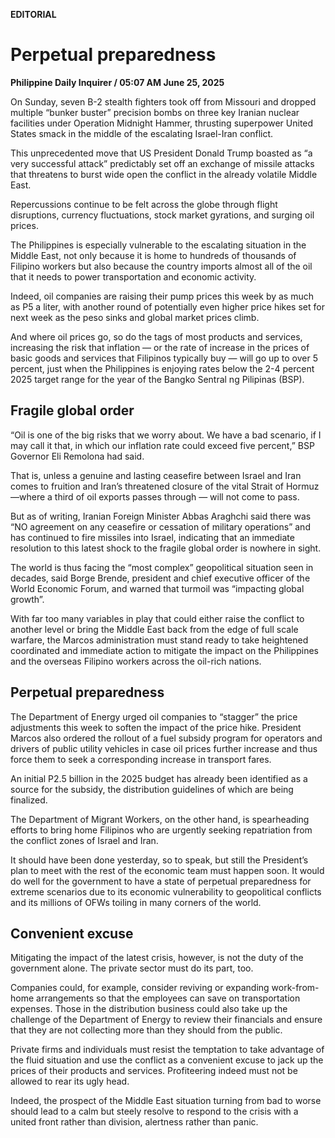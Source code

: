 **EDITORIAL**

# Perpetual preparedness

****Philippine Daily Inquirer / 05:07 AM June 25, 2025****



On Sunday, seven B-2 stealth fighters took off from Missouri and dropped multiple “bunker buster” precision bombs on three key Iranian nuclear facilities under Operation Midnight Hammer, thrusting superpower United States smack in the middle of the escalating Israel-Iran conflict.

This unprecedented move that US President Donald Trump boasted as “a very successful attack” predictably set off an exchange of missile attacks that threatens to burst wide open the conflict in the already volatile Middle East.

Repercussions continue to be felt across the globe through flight disruptions, currency fluctuations, stock market gyrations, and surging oil prices.

The Philippines is especially vulnerable to the escalating situation in the Middle East, not only because it is home to hundreds of thousands of Filipino workers but also because the country imports almost all of the oil that it needs to power transportation and economic activity.

Indeed, oil companies are raising their pump prices this week by as much as P5 a liter, with another round of potentially even higher price hikes set for next week as the peso sinks and global market prices climb.

And where oil prices go, so do the tags of most products and services, increasing the risk that inflation — or the rate of increase in the prices of basic goods and services that Filipinos typically buy — will go up to over 5 percent, just when the Philippines is enjoying rates below the 2-4 percent 2025 target range for the year of the Bangko Sentral ng Pilipinas (BSP).

## Fragile global order

“Oil is one of the big risks that we worry about. We have a bad scenario, if I may call it that, in which our inflation rate could exceed five percent,” BSP Governor Eli Remolona had said.

That is, unless a genuine and lasting ceasefire between Israel and Iran comes to fruition and Iran’s threatened closure of the vital Strait of Hormuz—where a third of oil exports passes through — will not come to pass.

But as of writing, Iranian Foreign Minister Abbas Araghchi said there was “NO agreement on any ceasefire or cessation of military operations” and has continued to fire missiles into Israel, indicating that an immediate resolution to this latest shock to the fragile global order is nowhere in sight.

The world is thus facing the “most complex” geopolitical situation seen in decades, said Borge Brende, president and chief executive officer of the World Economic Forum, and warned that turmoil was “impacting global growth”.

With far too many variables in play that could either raise the conflict to another level or bring the Middle East back from the edge of full scale warfare, the Marcos administration must stand ready to take heightened coordinated and immediate action to mitigate the impact on the Philippines and the overseas Filipino workers across the oil-rich nations.

## Perpetual preparedness

The Department of Energy urged oil companies to “stagger” the price adjustments this week to soften the impact of the price hike. President Marcos also ordered the rollout of a fuel subsidy program for operators and drivers of public utility vehicles in case oil prices further increase and thus force them to seek a corresponding increase in transport fares.

An initial P2.5 billion in the 2025 budget has already been identified as a source for the subsidy, the distribution guidelines of which are being finalized.

The Department of Migrant Workers, on the other hand, is spearheading efforts to bring home Filipinos who are urgently seeking repatriation from the conflict zones of Israel and Iran.

It should have been done yesterday, so to speak, but still the President’s plan to meet with the rest of the economic team must happen soon. It would do well for the government to have a state of perpetual preparedness for extreme scenarios due to its economic vulnerability to geopolitical conflicts and its millions of OFWs toiling in many corners of the world.

## Convenient excuse

Mitigating the impact of the latest crisis, however, is not the duty of the government alone. The private sector must do its part, too.

Companies could, for example, consider reviving or expanding work-from-home arrangements so that the employees can save on transportation expenses. Those in the distribution business could also take up the challenge of the Department of Energy to review their financials and ensure that they are not collecting more than they should from the public.

Private firms and individuals must resist the temptation to take advantage of the fluid situation and use the conflict as a convenient excuse to jack up the prices of their products and services. Profiteering indeed must not be allowed to rear its ugly head.

Indeed, the prospect of the Middle East situation turning from bad to worse should lead to a calm but steely resolve to respond to the crisis with a united front rather than division, alertness rather than panic.